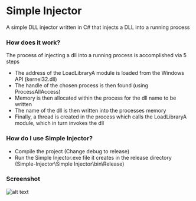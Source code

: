 # Simple Injector
A simple DLL injector written in C# that injects a DLL into a running process

### How does it work?
The process of injecting a dll into a running process is accomplished via 5 steps

* The address of the LoadLibraryA module is loaded from the Windows API (kernel32.dll)
* The handle of the chosen process is then found (using ProcessAllAccess)
* Memory is then allocated within the process for the dll name to be written
* The name of the dll is then written into the processes memory
* Finally, a thread is created in the process which calls the LoadLibraryA module, which in turn invokes the dll

### How do I use Simple Injector?
* Compile the project (Change debug to release)
* Run the Simple Injector.exe file it creates in the release directory (Simple-Injector\Simple Injector\bin\Release)

### Screenshot
![alt text](https://i.imgur.com/7pPS763.png)
